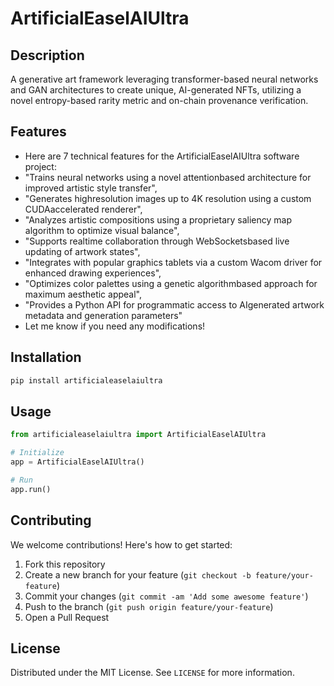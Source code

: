 # ArtificialEaselAIUltra

## Description

A generative art framework leveraging transformer-based neural networks and GAN architectures to create unique, AI-generated NFTs, utilizing a novel entropy-based rarity metric and on-chain provenance verification.

## Features

- Here are 7 technical features for the ArtificialEaselAIUltra software project:
- "Trains neural networks using a novel attentionbased architecture for improved artistic style transfer",
- "Generates highresolution images up to 4K resolution using a custom CUDAaccelerated renderer",
- "Analyzes artistic compositions using a proprietary saliency map algorithm to optimize visual balance",
- "Supports realtime collaboration through WebSocketsbased live updating of artwork states",
- "Integrates with popular graphics tablets via a custom Wacom driver for enhanced drawing experiences",
- "Optimizes color palettes using a genetic algorithmbased approach for maximum aesthetic appeal",
- "Provides a Python API for programmatic access to AIgenerated artwork metadata and generation parameters"
- Let me know if you need any modifications!
## Installation

```bash
pip install artificialeaselaiultra
```

## Usage

```python
from artificialeaselaiultra import ArtificialEaselAIUltra

# Initialize
app = ArtificialEaselAIUltra()

# Run
app.run()
```

## Contributing

We welcome contributions! Here's how to get started:

1. Fork this repository
2. Create a new branch for your feature (`git checkout -b feature/your-feature`)
3. Commit your changes (`git commit -am 'Add some awesome feature'`)
4. Push to the branch (`git push origin feature/your-feature`)
5. Open a Pull Request

## License

Distributed under the MIT License. See `LICENSE` for more information.
